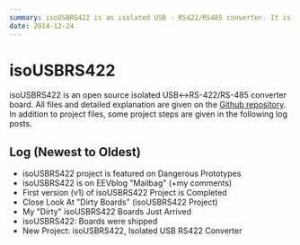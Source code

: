 ```yaml
---
summary: isoUSBRS422 is an isolated USB - RS422/RS485 converter. It is designed using KiCad.
date: 2014-12-24
---
```

# isoUSBRS422

isoUSBRS422 is an open source isolated USB↔RS-422/RS-485 converter board. All
files and detailed explanation are given on the
[Github repository](https://github.com/alperyazar/isoUSBRS422). In addition to
project files, some project steps are given in the following log posts.

## Log (Newest to Oldest)

* isoUSBRS422 project is featured on Dangerous Prototypes
* isoUSBRS422 is on EEVblog "Mailbag" (+my comments)
* First version (v1) of isoUSBRS422 Project is Completed
* Close Look At "Dirty Boards" (isoUSBRS422 Project)
* My "Dirty" isoUSBRS422 Boards Just Arrived
* isoUSBRS422: Boards were shipped
* New Project: isoUSBRS422, Isolated USB RS422 Converter
